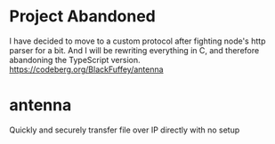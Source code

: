 # Project Abandoned
I have decided to move to a custom protocol after fighting node's http parser for a bit. And I will be rewriting everything in C, and therefore abandoning the TypeScript version.
https://codeberg.org/BlackFuffey/antenna

# antenna

Quickly and securely transfer file over IP directly with no setup
